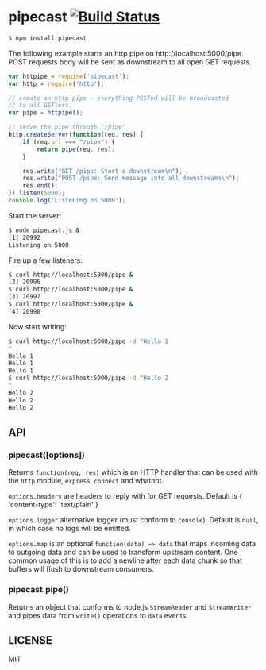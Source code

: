 # pipecast [![Build Status](https://secure.travis-ci.org/anodejs/node-pipecast.png)](http://travis-ci.org/anodejs/node-pipecast)

```bash
$ npm install pipecast
```

The following example starts an http pipe on http://localhost:5000/pipe.
POST requests body will be sent as downstream to all open GET requests.

```js
var httpipe = require('pipecast');
var http = require('http');

// create an http pipe - everything POSTed will be broadcasted
// to all GETters.
var pipe = httpipe();

// serve the pipe through '/pipe'
http.createServer(function(req, res) {
	if (req.url === "/pipe") {
		return pipe(req, res);
	}

	res.write("GET /pipe: Start a downstream\n");
	res.write("POST /pipe: Send message into all downstreams\n");
	res.end();
}).listen(5000);
console.log('Listening on 5000');
```

Start the server:

```bash
$ node pipecast.js &
[1] 20992
Listening on 5000
```

Fire up a few listeners:

```bash
$ curl http://localhost:5000/pipe &
[2] 20996
$ curl http://localhost:5000/pipe &
[3] 20997
$ curl http://localhost:5000/pipe &
[4] 20998
```

Now start writing:

```bash
$ curl http://localhost:5000/pipe -d "Hello 1
"
Hello 1
Hello 1
Hello 1
$ curl http://localhost:5000/pipe -d "Hello 2
"
Hello 2
Hello 2
Hello 2
```

## API

### pipecast([options]) ###

Returns `function(req, res)` which is an HTTP handler that can be used with the `http`
module, `express`, `connect` and whatnot.

`options.headers` are headers to reply with for GET requests. Default 
is { 'content-type': 'text/plain' }

`options.logger` alternative logger (must conform to `console`). Default is `null`, 
in which case no logs will be emitted.

`options.map` is an optional `function(data) => data` that maps incoming data to outgoing data and can be used to transform upstream content. One common usage of this
is to add a newline after each data chunk so that buffers will flush to downstream
consumers.

### pipecast.pipe() ###

Returns an object that conforms to node.js `StreamReader` and `StreamWriter` and pipes
data from `write()` operations to `data` events.

## LICENSE

MIT